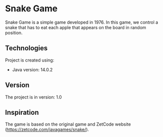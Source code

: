 # Snake Game
Snake Game is a simple game developed in 1976. In this game, we control a snake that has to eat each apple that appears on the board in random position.

## Technologies
Project is created using:
* Java version: 14.0.2

## Version
The project is in version: 1.0

## Inspiration
The game is based on the original game and ZetCode website (https://zetcode.com/javagames/snake/).